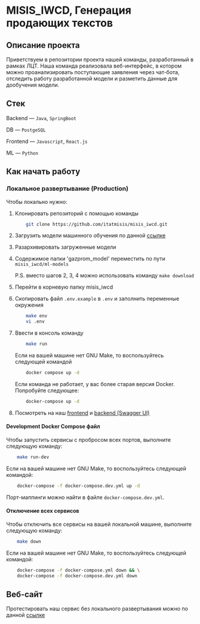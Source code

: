 # MISIS_IWCD, Генерация продающих текстов

## Описание проекта

Приветствуем в репозитории проекта нашей команды, разработанный в рамках ЛЦТ. Наша команда реализовала веб-интерфейс, в котором можно проанализировать поступающие заявления через чат-бота, отследить работу разработанной модели и разметить данные для дообучения модели.

## Стек

Backend — `Java`, `SpringBoot`

DB — `PostgeSQL`

Frontend — `Javascript`, `React.js`

ML — `Python`

## Как начать работу

### Локальное развертывание (Production)

Чтобы локально нужно:

1. Клонировать репозиторий с помощью команды

    ```bash
        git clone https://github.com/itatmisis/misis_iwcd.git
    ```

2. Загрузить модели машинного обучения по данной [ссылке](https://drive.google.com/drive/folders/1smXcT4-RUJ2KZnRSBb66snQMQmmmmZ3l?usp=sharing)
3. Разархивировать загруженные модели
4. Содержимое папки 'gazprom_model' переместить по пути `misis_iwcd/ml-models`

    P.S. вместо шагов 2, 3, 4 можно использовать команду `make download`

5. Перейти в корневую папку misis_iwcd
6. Скопировать файл `.env.example` в `.env` и заполнить переменные окружения

    ```bash
        make env
        vi .env
    ```

7. Ввести в консоль команду

    ```bash
        make run
    ```

    Если на вашей машине нет GNU Make, то воспользуйтесь следующей командой

    ```bash
        docker compose up -d
    ```

    Если команда не работает, у вас более старая версия Docker. Попробуйте следующее:

    ```bash
        docker-compose up -d
    ```

8. Посмотреть на наш [frontend](http://localhost:8000) и [backend (Swagger UI)](http://localhost:8001/swagger-ui.html)

#### Development Docker Compose файл

Чтобы запустить сервисы с пробросом всех портов, выполните следующую команду:

```bash
    make run-dev
```

Если на вашей машине нет GNU Make, то воспользуйтесь следующей командой:

```bash
    docker-compose -f docker-compose.dev.yml up -d
```

Порт-маппинги можно найти в файле `docker-compose.dev.yml`.

#### Отключение всех сервисов

Чтобы отключить все сервисы на вашей локальной машине, выполните следующую команду:

```bash
    make down
```

Если на вашей машине нет GNU Make, то воспользуйтесь следующей командой:

```bash
    docker-compose -f docker-compose.yml down && \
    docker-compose -f docker-compose.dev.yml down
```

## Веб-сайт

Протестировать наш сервис без локального развертывания можно по данной [ссылке](TODO)
